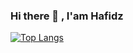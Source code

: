 
### Hi there 👋 , I'am Hafidz



<!-- [![Linkedin Badge](https://img.shields.io/badge/-hafidzafriansyah-0072b1?style=flat&logo=Linkedin&logoColor=white&link=https://www.linkedin.com/in/hafidzafriansyah/)](https://www.linkedin.com/in/hafidzafriansyah/) [![Github Badge](https://img.shields.io/badge/-hfdzafrnsyh-grey?style=flat&logo=github&logoColor=white&link=https://github.com/hfdzafrnsyh/)](https://www.github.com/hfdzafrnsyh/)  -->

<!-- --------- -->
<!-- <p align=left> <img src=https://komarev.com/ghpvc/?username=hfdzafrnsyh alt=hfdzafrnsyh /> </p> -->

<!-- ![Anurag's GitHub stats](https://github-readme-stats.vercel.app/api?username=hfdzafrnsyh&show_icons=true&theme=tokyonight&text_color=ffffff)  -->
[![Top Langs](https://github-readme-stats.vercel.app/api/top-langs/?username=hfdzafrnsyh&hide=blade&show_icons=true&theme=tokyonight&layout=compact&text_color=1E90FF&border_color=70a5fd&bg_color=00004d&border_radius=4)](https://github.com/hfdzafrnsyh/github-readme-stats)






<!--
--image header
<p align=center> 
  <img src="https://raw.githubusercontent.com/hfdzafrnsyh/hfdzafrnsyh/main/hfdz-cart.png" width=210px /> 
</p>


**hfdzafrnsyh/hfdzafrnsyh** is a ✨ _special_ ✨ repository because its `README.md` (this file) appears on your GitHub profile.


--github readme stats
![Readme Card](https://github-readme-stats.vercel.app/api/pin/?username=hfdzafrnsyh&repo=todos-backend)

--tools
<p><i>Language</i></p>

![](https://img.shields.io/badge/-JavaScript-1a1a30?logo=Javascript&logoColor=yellow)
![](https://img.shields.io/badge/-Php-474a8a?logo=Php&logoColor=white)
![](https://img.shields.io/badge/-Kotlin-f8f8ff?logo=Kotlin&logoColor=b264d9)

<p><i>Framework</i></p>

![](https://img.shields.io/badge/-ReactJs-61dbfb?logo=React&logoColor=f8f8ff)
![](https://img.shields.io/badge/-Laravel-fb503b?logo=Laravel&logoColor=f8f8ff)


Here are some ideas to get you started:


- 🔭 I’m currently working on ...
- 🌱 I’m currently learning ...
- 👯 I’m looking to collaborate on ...
- 🤔 I’m looking for help with ...
- 💬 Ask me about ...
- 📫 How to reach me: ...
- 😄 Pronouns: ...
- ⚡ Fun fact: ...
-->
